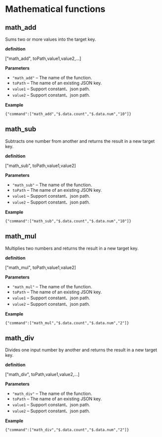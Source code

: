 # Mathematical functions

## math_add

Sums two or more values into the target key.

**definition**

["math_add", toPath,value1,value2,...]

**Parameters**

- `"math_add"` – The name of the function.
- `toPath` – The name of an existing JSON key. 
- `value1` –  Support constant、json path.
- `value2` –  Support constant、json path.

**Example**

```
{"command":["math_add","$.data.count","$.data.num","10"]}
```

## math_sub

Subtracts one number from another and returns the result in a new target key.

**definition**

["math_sub",  toPath,value1,value2]

**Parameters**

- `"math_sub"` – The name of the function.
- `toPath` – The name of an existing JSON key. 
- `value1` –  Support constant、json path.
- `value2` –  Support constant、json path.

**Example**

```
{"command":["math_sub","$.data.count","$.data.num","10"]}
```

## math_mul

Multiplies two numbers and returns the result in a new target key.

**definition**

["math_mul", toPath,value1,value2]

**Parameters**

- `"math_mul"` – The name of the function.
- `toPath` – The name of an existing JSON key. 
- `value1` –  Support constant、json path.
- `value2` –  Support constant、json path.

**Example**

```
{"command":["math_mul","$.data.count","$.data.num","2"]}
```

## math_div

Divides one input number by another and returns the result in a new target key.

**definition**

["math_div",  toPath,value1,value2,...]

**Parameters**

- `"math_div"` – The name of the function.
- `toPath` – The name of an existing JSON key. 
- `value1` –  Support constant、json path.
- `value2` –  Support constant、json path.

**Example**

```
{"command":["math_div","$.data.count","$.data.num","2"]}
```

